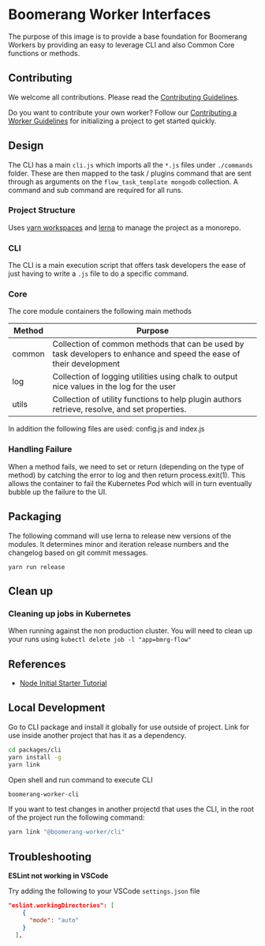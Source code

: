 # Boomerang Worker Interfaces

The purpose of this image is to provide a base foundation for Boomerang Workers by providing an easy to leverage CLI and also Common Core functions or methods.

## Contributing

We welcome all contributions. Please read the [Contributing Guidelines](./CONTRIBUTING.md).

Do you want to contribute your own worker? Follow our [Contributing a Worker Guidelines](./CONTRIBUTING_WORKER.md) for initializing a project to get started quickly.

## Design

The CLI has a main `cli.js` which imports all the `*.js` files under `./commands` folder. These are then mapped to the task / plugins command that are sent through as arguments on the `flow_task_template mongodb` collection. A command and sub command are required for all runs.

### Project Structure

Uses [yarn workspaces](https://classic.yarnpkg.com/en/docs/workspaces/) and [lerna](https://github.com/lerna/lerna) to manage the project as a monorepo.

### CLI

The CLI is a main execution script that offers task developers the ease of just having to write a `.js` file to do a specific command.

### Core

The core module containers the following main methods

| Method | Purpose                                                                                                             |
| ------ | ------------------------------------------------------------------------------------------------------------------- |
| common | Collection of common methods that can be used by task developers to enhance and speed the ease of their development |
| log    | Collection of logging utilities using chalk to output nice values in the log for the user                           |
| utils  | Collection of utility functions to help plugin authors retrieve, resolve, and set properties.                       |

In addition the following files are used: config.js and index.js

### Handling Failure

When a method fails, we need to set or return (depending on the type of method) by catching the error to log and then return process.exit(1). This allows the container to fail the Kubernetes Pod which will in turn eventually bubble up the failure to the UI.

## Packaging

The following command will use lerna to release new versions of the modules. It determines minor and iteration release numbers and the changelog based on git commit messages.

`yarn run release`

## Clean up

### Cleaning up jobs in Kubernetes

When running against the non production cluster. You will need to clean up your runs using `kubectl delete job -l "app=bmrg-flow"`

## References

- [Node Initial Starter Tutorial](https://scotch.io/tutorials/build-an-interactive-command-line-application-with-nodejs)

## Local Development

Go to CLI package and install it globally for use outside of project. Link for use inside another project that has it as a dependency.

```sh
cd packages/cli
yarn install -g
yarn link
```

Open shell and run command to execute CLI

```sh
boomerang-worker-cli
```

If you want to test changes in another projectd that uses the CLI, in the root of the project run the following command:

```sh
yarn link "@boomerang-worker/cli"
```

## Troubleshooting

**ESLint not working in VSCode**

Try adding the following to your VSCode `settings.json` file

```json
"eslint.workingDirectories": [
    {
      "mode": "auto"
    }
  ],
```
